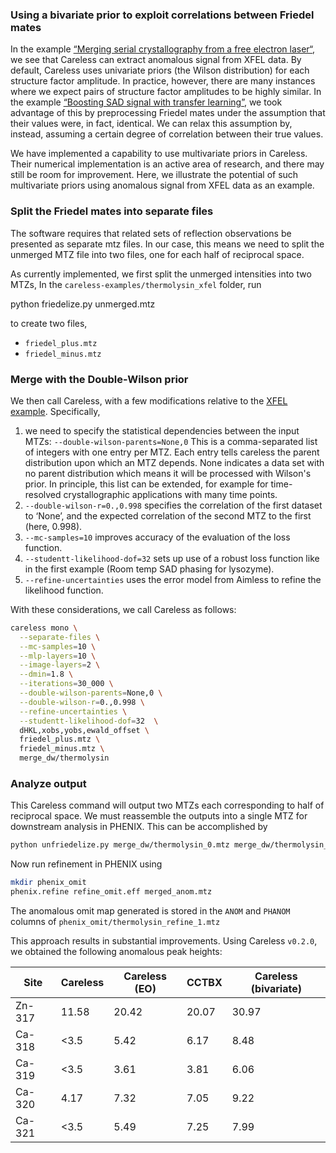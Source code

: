 ### Using a bivariate prior to exploit correlations between Friedel mates

In the example [“Merging serial crystallography from a free electron laser“](https://github.com/rs-station/careless-examples/blob/main/XFEL.md), we see that Careless can extract anomalous signal from XFEL data. 
By default, Careless uses univariate priors (the Wilson distribution) for each structure factor amplitude. 
In practice, however, there are many instances where we expect pairs of structure factor amplitudes to be highly similar. 
In the example [“Boosting SAD signal with transfer learning”](https://github.com/rs-station/careless-examples/blob/main/TRANSFER_ANOM.md), we took advantage of this by preprocessing Friedel mates under the assumption that their values were, in fact, identical. 
We can relax this assumption by, instead, assuming a certain degree of correlation between their true values.

We have implemented a capability to use multivariate priors in Careless. 
Their numerical implementation is an active area of research, and there may still be room for improvement. 
Here, we illustrate the potential of such multivariate priors using anomalous signal from XFEL data as an example.

### Split the Friedel mates into separate files
The software requires that related sets of reflection observations be presented as separate mtz files. 
In our case, this means we need to split the unmerged MTZ file into two files, one for each half of reciprocal space. 

As currently implemented, we first split the unmerged intensities into two MTZs, 
In the `careless-examples/thermolysin_xfel` folder, run 

python friedelize.py unmerged.mtz

to create two files, 
 - `friedel_plus.mtz`
 - `friedel_minus.mtz`

### Merge with the Double-Wilson prior
We then call Careless, with a few modifications relative to the [XFEL example](https://github.com/rs-station/careless-examples/blob/main/XFEL.md). Specifically, 

 1) we need to specify the statistical dependencies between the input MTZs:
`--double-wilson-parents=None,0` 
This is a comma-separated list of integers with one entry per MTZ. Each entry tells careless the parent distribution upon which an MTZ depends. None indicates a data set with no parent distribution which means it will be processed with Wilson's prior.  In principle, this list can be extended, for example for time-resolved crystallographic applications with many time points. 
 2) `--double-wilson-r=0.,0.998` specifies the correlation of the first dataset to ‘None’, and the expected correlation of the second MTZ to the first (here, 0.998). 
 3) `--mc-samples=10` improves accuracy of the evaluation of the loss function. 
 4) `--studentt-likelihood-dof=32` sets up use of a robust loss function like in the first example (Room temp SAD phasing for lysozyme). 
 5) `--refine-uncertainties` uses the error model from Aimless to refine the likelihood function. 

With these considerations, we call Careless as follows:

```bash
careless mono \
  --separate-files \
  --mc-samples=10 \
  --mlp-layers=10 \
  --image-layers=2 \
  --dmin=1.8 \
  --iterations=30_000 \
  --double-wilson-parents=None,0 \
  --double-wilson-r=0.,0.998 \
  --refine-uncertainties \
  --studentt-likelihood-dof=32  \
  dHKL,xobs,yobs,ewald_offset \
  friedel_plus.mtz \
  friedel_minus.mtz \
  merge_dw/thermolysin
```

### Analyze output

This Careless command will output two MTZs each corresponding to half of reciprocal space. We must reassemble the outputs into a single MTZ for downstream analysis in PHENIX. This can be accomplished by

```bash
python unfriedelize.py merge_dw/thermolysin_0.mtz merge_dw/thermolysin_1.mtz merged_anom.mtz
```

Now run refinement in PHENIX using

```bash
mkdir phenix_omit
phenix.refine refine_omit.eff merged_anom.mtz
```

The anomalous omit map generated is stored in the `ANOM` and `PHANOM` columns of `phenix_omit/thermolysin_refine_1.mtz`


This approach results in substantial improvements. Using Careless `v0.2.0`, we obtained the following anomalous peak heights:

|Site | Careless | Careless (EO) | CCTBX | Careless (bivariate) |
| -- | -- | -- | -- | -- |
| Zn-317 | 11.58 | 20.42 | 20.07 | 30.97 |
| Ca-318 | <3.5  |  5.42 |  6.17 |  8.48 |
| Ca-319 | <3.5  |  3.61 |  3.81 |  6.06 |
| Ca-320 | 4.17  |  7.32 |  7.05 |  9.22 |
| Ca-321 | <3.5  |  5.49 |  7.25 |  7.99 |


